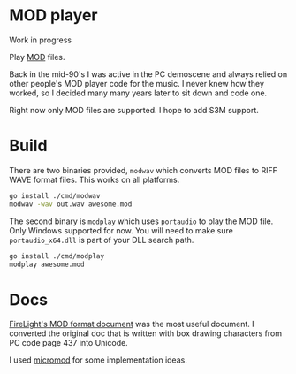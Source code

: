 # MOD player

Work in progress

Play [MOD](<https://en.wikipedia.org/wiki/MOD_(file_format)>) files.

Back in the mid-90's I was active in the PC demoscene and always relied on other people's MOD player code for the music. I never knew how they worked, so I decided many many years later to sit down and code one.

Right now only MOD files are supported. I hope to add S3M support.

# Build

There are two binaries provided, `modwav` which converts MOD files to RIFF WAVE format files. This works on all platforms.

```bash
go install ./cmd/modwav
modwav -wav out.wav awesome.mod
```

The second binary is `modplay` which uses `portaudio` to play the MOD file. Only Windows supported for now. You will need to make sure `portaudio_x64.dll` is part of your DLL search path.

```bash
go install ./cmd/modplay
modplay awesome.mod
```

# Docs

[FireLight's MOD format document](docs/fmoddoc.txt) was the most useful document. I converted the original doc that is written with box drawing characters from PC code page 437 into Unicode.

I used [micromod](https://github.com/martincameron/micromod) for some implementation ideas.
